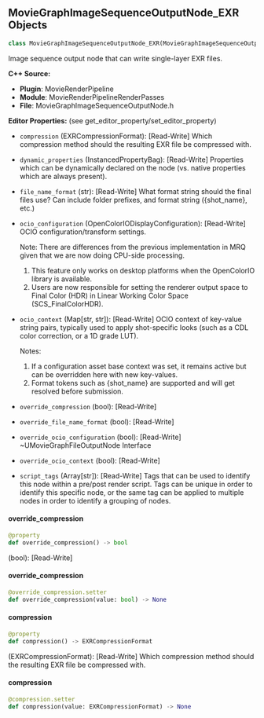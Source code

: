 ## MovieGraphImageSequenceOutputNode_EXR Objects

```python
class MovieGraphImageSequenceOutputNode_EXR(MovieGraphImageSequenceOutputNode)
```

Image sequence output node that can write single-layer EXR files.

**C++ Source:**

- **Plugin**: MovieRenderPipeline
- **Module**: MovieRenderPipelineRenderPasses
- **File**: MovieGraphImageSequenceOutputNode.h

**Editor Properties:** (see get_editor_property/set_editor_property)

- ``compression`` (EXRCompressionFormat):  [Read-Write] Which compression method should the resulting EXR file be compressed with.
- ``dynamic_properties`` (InstancedPropertyBag):  [Read-Write] Properties which can be dynamically declared on the node (vs. native properties which are always present).
- ``file_name_format`` (str):  [Read-Write] What format string should the final files use? Can include folder prefixes, and format string ({shot_name}, etc.)
- ``ocio_configuration`` (OpenColorIODisplayConfiguration):  [Read-Write] OCIO configuration/transform settings.

  Note: There are differences from the previous implementation in MRQ given that we are now doing CPU-side processing.
  1) This feature only works on desktop platforms when the OpenColorIO library is available.
  2) Users are now responsible for setting the renderer output space to Final Color (HDR) in Linear Working Color Space (SCS_FinalColorHDR).
- ``ocio_context`` (Map[str, str]):  [Read-Write] OCIO context of key-value string pairs, typically used to apply shot-specific looks (such as a CDL color correction, or a 1D grade LUT).

  Notes:
  1) If a configuration asset base context was set, it remains active but can be overridden here with new key-values.
  2) Format tokens such as {shot_name} are supported and will get resolved before submission.
- ``override_compression`` (bool):  [Read-Write]
- ``override_file_name_format`` (bool):  [Read-Write]
- ``override_ocio_configuration`` (bool):  [Read-Write] ~UMovieGraphFileOutputNode Interface
- ``override_ocio_context`` (bool):  [Read-Write]
- ``script_tags`` (Array[str]):  [Read-Write] Tags that can be used to identify this node within a pre/post render script. Tags can be unique in order to identify this specific node,
  or the same tag can be applied to multiple nodes in order to identify a grouping of nodes.

<a id="unreal.MovieGraphImageSequenceOutputNode_EXR.override_compression"></a>

#### override_compression

```python
@property
def override_compression() -> bool
```

(bool):  [Read-Write]

<a id="unreal.MovieGraphImageSequenceOutputNode_EXR.override_compression"></a>

#### override_compression

```python
@override_compression.setter
def override_compression(value: bool) -> None
```

<a id="unreal.MovieGraphImageSequenceOutputNode_EXR.compression"></a>

#### compression

```python
@property
def compression() -> EXRCompressionFormat
```

(EXRCompressionFormat):  [Read-Write] Which compression method should the resulting EXR file be compressed with.

<a id="unreal.MovieGraphImageSequenceOutputNode_EXR.compression"></a>

#### compression

```python
@compression.setter
def compression(value: EXRCompressionFormat) -> None
```

<a id="unreal.MovieGraphImageSequenceOutputNode_MultiLayerEXR"></a>